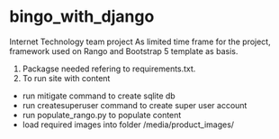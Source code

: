 # bingo_with_django
Internet Technology team project
As limited time frame for the project, framework used on Rango and Bootstrap 5 template as basis.
1) Packagse needed refering to requirements.txt.
2) To run site with content
  - run mitigate command to create sqlite db
  - run createsuperuser command to create super user account
  - run populate_rango.py to populate content
  - load required images into folder /media/product_images/ 
